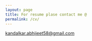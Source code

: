 ```yaml
---
layout: page
title: For resume plase contact me @ 
permalink: /cv/
---
```


[kandalkar.abhijeet58@gmail.com](mailto:kandalkar.abhijeet58@gmail.com)
